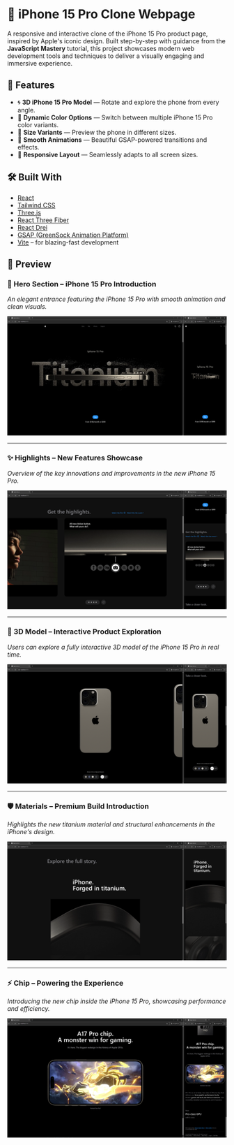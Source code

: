 # 📱 iPhone 15 Pro Clone Webpage

A responsive and interactive clone of the iPhone 15 Pro product page, inspired by Apple's iconic design. Built step-by-step with guidance from the **JavaScript Mastery** tutorial, this project showcases modern web development tools and techniques to deliver a visually engaging and immersive experience.

## 🚀 Features

- 🌀 **3D iPhone 15 Pro Model** — Rotate and explore the phone from every angle.
- 🎨 **Dynamic Color Options** — Switch between multiple iPhone 15 Pro color variants.
- 📏 **Size Variants** — Preview the phone in different sizes.
- 💫 **Smooth Animations** — Beautiful GSAP-powered transitions and effects.
- 📱 **Responsive Layout** — Seamlessly adapts to all screen sizes.

## 🛠️ Built With

- [React](https://reactjs.org/)
- [Tailwind CSS](https://tailwindcss.com/)
- [Three.js](https://threejs.org/)
- [React Three Fiber](https://docs.pmnd.rs/react-three-fiber)
- [React Drei](https://github.com/pmndrs/drei)
- [GSAP (GreenSock Animation Platform)](https://greensock.com/gsap/)
- [Vite](https://vitejs.dev/) – for blazing-fast development


## 📸 Preview

### 🧊 Hero Section – iPhone 15 Pro Introduction
*An elegant entrance featuring the iPhone 15 Pro with smooth animation and clean visuals.*

![Hero Section](screenshots/hero.png)

---

### ✨ Highlights – New Features Showcase
*Overview of the key innovations and improvements in the new iPhone 15 Pro.*

![Highlights](screenshots/highlights.png)

---

### 🔄 3D Model – Interactive Product Exploration
*Users can explore a fully interactive 3D model of the iPhone 15 Pro in real time.*

![3D Model](screenshots/3d-model.png)

---

### 🛡️ Materials – Premium Build Introduction
*Highlights the new titanium material and structural enhancements in the iPhone's design.*

![Materials](screenshots/material.png)

---

### ⚡ Chip – Powering the Experience
*Introducing the new chip inside the iPhone 15 Pro, showcasing performance and efficiency.*

![Chip Introduction](screenshots/chip.png)

